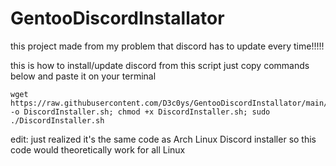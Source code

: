 # GentooDiscordInstallator
this project made from my problem that discord has to update every time!!!!!

this is how to install/update discord from this script
just copy commands below and paste it on your terminal

```
wget https://raw.githubusercontent.com/D3c0ys/GentooDiscordInstallator/main/DiscordInstaller.sh -o DiscordInstaller.sh; chmod +x DiscordInstaller.sh; sudo ./DiscordInstaller.sh
```

edit: just realized it's the same code as Arch Linux Discord installer
so this code would theoretically work for all Linux
